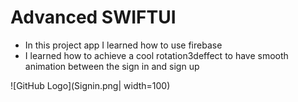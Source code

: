 #  Advanced SWIFTUI

- In this project app I learned how to use firebase 
- I learned how to achieve a cool rotation3deffect to have smooth animation between the sign in and sign up 

![GitHub Logo](Signin.png| width=100)
